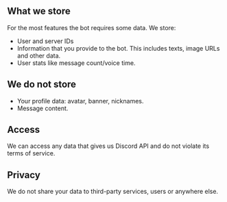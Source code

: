 ## What we store
For the most features the bot requires some data. We store:
- User and server IDs
- Information that you provide to the bot. This includes texts, image URLs and other data.
- User stats like message count/voice time.

## We do not store
- Your profile data: avatar, banner, nicknames.
- Message content.

## Access
We can access any data that gives us Discord API and do not violate its terms of service.

## Privacy
We do not share your data to third-party services, users or anywhere else.

